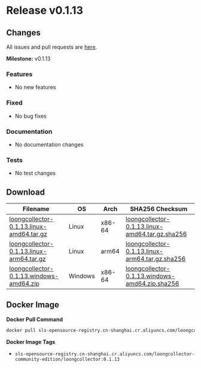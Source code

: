 # Release v0.1.13

## Changes

All issues and pull requests are [here](https://github.com/Takuka0311/LoongCollector/milestone/1).

**Milestone:** v0.1.13

### Features

- No new features

### Fixed

- No bug fixes

### Documentation

- No documentation changes

### Tests

- No test changes


## Download

| **Filename** | **OS** | **Arch** | **SHA256 Checksum** |
|  ----  | ----  | ----  | ----  |
|[loongcollector-0.1.13.linux-amd64.tar.gz](https://loongcollector-community-edition.oss-cn-shanghai.aliyuncs.com/0.1.13/loongcollector-0.1.13.linux-amd64.tar.gz)|Linux|x86-64|[loongcollector-0.1.13.linux-amd64.tar.gz.sha256](https://loongcollector-community-edition.oss-cn-shanghai.aliyuncs.com/0.1.13/loongcollector-0.1.13.linux-amd64.tar.gz.sha256)|
|[loongcollector-0.1.13.linux-arm64.tar.gz](https://loongcollector-community-edition.oss-cn-shanghai.aliyuncs.com/0.1.13/loongcollector-0.1.13.linux-arm64.tar.gz)|Linux|arm64|[loongcollector-0.1.13.linux-arm64.tar.gz.sha256](https://loongcollector-community-edition.oss-cn-shanghai.aliyuncs.com/0.1.13/loongcollector-0.1.13.linux-arm64.tar.gz.sha256)|
|[loongcollector-0.1.13.windows-amd64.zip](https://loongcollector-community-edition.oss-cn-shanghai.aliyuncs.com/0.1.13/loongcollector-0.1.13.windows-amd64.zip)|Windows|x86-64|[loongcollector-0.1.13.windows-amd64.zip.sha256](https://loongcollector-community-edition.oss-cn-shanghai.aliyuncs.com/0.1.13/loongcollector-0.1.13.windows-amd64.zip.sha256)|

## Docker Image

**Docker Pull Command**
``` bash
docker pull sls-opensource-registry.cn-shanghai.cr.aliyuncs.com/loongcollector-community-edition/loongcollector:0.1.13
```

**Docker Image Tags**
- `sls-opensource-registry.cn-shanghai.cr.aliyuncs.com/loongcollector-community-edition/loongcollector:0.1.13`
